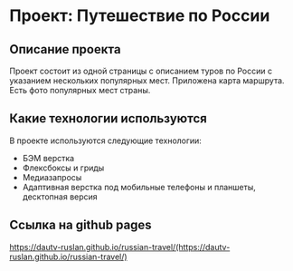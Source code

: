 # Проект: Путешествие по России

## Описание проекта

Проект состоит из одной страницы с описанием туров по России с указанием нескольких популярных мест. Приложена карта маршрута. Есть фото популярных мест страны.

## Какие технологии используются

В проекте используются следующие технологии:
- БЭМ верстка
- Флексбоксы и гриды
- Медиазапросы
- Адаптивная верстка под мобильные телефоны и планшеты, десктопная версия

## Ссылка на github pages
https://dautv-ruslan.github.io/russian-travel/(https://dautv-ruslan.github.io/russian-travel/)



